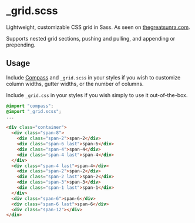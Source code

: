 # _grid.scss

Lightweight, customizable CSS grid in Sass. As seen on [thegreatsunra.com](http://thegreatsunra.com).

Supports nested grid sections, pushing and pulling, and appending or prepending.

## Usage

Include [Compass](http://compass-style.org/) and `_grid.scss` in your styles if you wish to customize column widths, gutter widths, or the number of columns.

Include `_grid.css` in your styles if you wish simply to use it out-of-the-box.

  ``` scss
  @import "compass";
  @import "_grid.scss";
  ...
  ```

  ``` html
  <div class="container">
    <div class="span-8">
      <div class="span-2">span-2</div>
      <div class="span-6 last">span-6</div>
      <div class="span-4">span-4</div>
      <div class="span-4 last">span-4</div>
    </div>
    <div class="span-4 last">span-4</div>
      <div class="span-2">span-2</div>
      <div class="span-2 last">span-2</div>
      <div class="span-3">span-3</div>
      <div class="span-1 last">span-1</div>
    </div>
    <div class="span-6">span-6</div>
    <div class="span-6 last">span-6</div>
    <div class="span-12"></div>
  </div>
  ```
